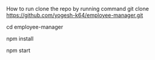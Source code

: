 How to run
clone the repo by running command git clone https://github.com/yogesh-k64/employee-manager.git

cd employee-manager

npm install

npm start